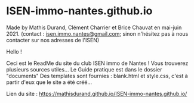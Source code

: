# ISEN-immo-nantes.github.io
Made by Mathis Durand, Clément Charrier et Brice Chauvat en mai-juin 2021.
(contact : isen.immo.nantes@gmail.com; sinon n'hésitez pas à nous contacter sur nos adresses de l'ISEN)

Hello !

Ceci est le ReadMe du site du club ISEN immo de Nantes !
Vous trouverez plusieurs sources utiles...
Le Guide pratique est dans le dossier "documents"
Des templates sont fournies : blank.html et style.css, c'est à partir d'eux que le site a été créé...


Lien du site : https://mathisdurand.github.io/ISEN-immo-nantes.github.io/
